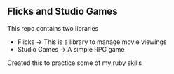 ## Flicks and Studio Games

This repo contains two libraries
- Flicks -> This is a library to manage movie viewings
- Studio Games -> A simple RPG game

Created this to practice some of my ruby skills
